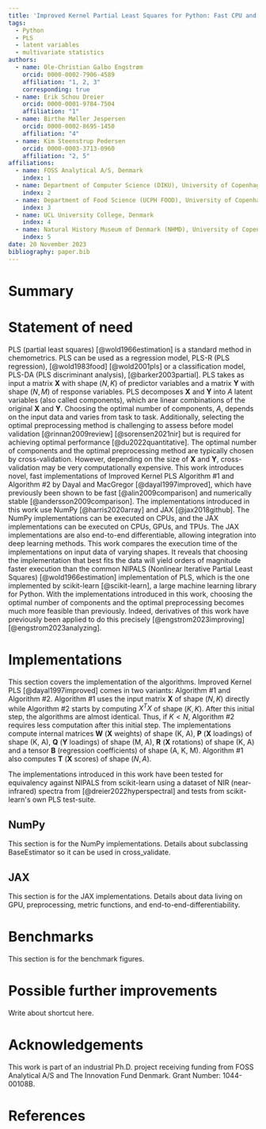 ```yaml
---
title: 'Improved Kernel Partial Least Squares for Python: Fast CPU and GPU Implementations with NumPy and JAX'
tags:
  - Python
  - PLS
  - latent variables
  - multivariate statistics
authors:
  - name: Ole-Christian Galbo Engstrøm
    orcid: 0000-0002-7906-4589
    affiliation: "1, 2, 3"
    corresponding: true
  - name: Erik Schou Dreier
    orcid: 0000-0001-9784-7504
    affiliation: "1"
  - name: Birthe Møller Jespersen
    orcid: 0000-0002-8695-1450
    affiliation: "4"
  - name: Kim Steenstrup Pedersen
    orcid: 0000-0003-3713-0960
    affiliation: "2, 5"
affiliations:
  - name: FOSS Analytical A/S, Denmark
    index: 1
  - name: Department of Computer Science (DIKU), University of Copenhagen, Denmark
    index: 2
  - name: Department of Food Science (UCPH FOOD), University of Copenhagen, Denmark
    index: 3
  - name: UCL University College, Denmark
    index: 4
  - name: Natural History Museum of Denmark (NHMD), University of Copenhagen, Denmark
    index: 5
date: 20 November 2023
bibliography: paper.bib
---
```


# Summary


# Statement of need

PLS (partial least squares) [@wold1966estimation] is a standard method in chemometrics. PLS can be used as a regression model, PLS-R (PLS regression), [@wold1983food] [@wold2001pls] or a classification model, PLS-DA (PLS discriminant analysis), [@barker2003partial]. PLS takes as input a matrix $\mathbf{X}$ with shape $(N, K)$ of predictor variables and a matrix $\mathbf{Y}$ with shape $(N, M)$ of response variables. PLS decomposes $\mathbf{X}$ and $\mathbf{Y}$ into $A$ latent variables (also called components), which are linear combinations of the original $\mathbf{X}$ and $\mathbf{Y}$. Choosing the optimal number of components, $A$, depends on the input data and varies from task to task. Additionally, selecting the optimal preprocessing method is challenging to assess before model validation [@rinnan2009review] [@sorensen2021nir] but is required for achieving optimal performance [@du2022quantitative]. The optimal number of components and the optimal preprocessing method are typically chosen by cross-validation. However, depending on the size of $\mathbf{X}$ and $\mathbf{Y}$, cross-validation may be very computationally expensive. This work introduces novel, fast implementations of Improved Kernel PLS Algorithm #1 and Algorithm #2 by Dayal and MacGregor [@dayal1997improved], which have previously been shown to be fast [@alin2009comparison] and numerically stable [@andersson2009comparison]. The implementations introduced in this work use NumPy [@harris2020array] and JAX [@jax2018github]. The NumPy implementations can be executed on CPUs, and the JAX implementations can be executed on CPUs, GPUs, and TPUs. The JAX implementations are also end-to-end differentiable, allowing integration into deep learning methods. This work compares the execution time of the implementations on input data of varying shapes. It reveals that choosing the implementation that best fits the data will yield orders of magnitude faster execution than the common NIPALS (Nonlinear Iterative Partial Least Squares) [@wold1966estimation] implementation of PLS, which is the one implemented by scikit-learn [@scikit-learn], a large machine learning library for Python. With the implementations introduced in this work, choosing the optimal number of components and the optimal preprocessing becomes much more feasible than previously. Indeed, derivatives of this work have previously been applied to do this precisely [@engstrom2023improving] [@engstrom2023analyzing].

# Implementations

This section covers the implementation of the algorithms. Improved Kernel PLS [@dayal1997improved] comes in two variants: Algorithm #1 and Algorithm #2. Algorithm #1 uses the input matrix $\mathbf{X}$ of shape $(N, K)$ directly while Algorithm #2 starts by computing $X^{T}X$ of shape $(K, K)$. After this initial step, the algorithms are almost identical. Thus, if $K < N$, Algorithm #2 requires less computation after this initial step. The implementations compute internal matrices $\mathbf{W}$ ($\mathbf{X}$ weights) of shape (K, A), $\mathbf{P}$ ($\mathbf{X}$ loadings) of shape (K, A), $\mathbf{Q}$ ($\mathbf{Y}$ loadings) of shape (M, A), $\mathbf{R}$ ($\mathbf{X}$ rotations) of shape (K, A) and a tensor $\mathbf{B}$ (regression coefficients) of shape (A, K, M). Algorithm #1 also computes $\mathbf{T}$ ($\mathbf{X}$ scores) of shape $(N, A)$.

The implementations introduced in this work have been tested for equivalency against NIPALS from scikit-learn using a dataset of NIR (near-infrared) spectra from [@dreier2022hyperspectral] and tests from scikit-learn's own PLS test-suite.

## NumPy

This section is for the NumPy implementations. Details about subclassing BaseEstimator so it can be used in cross_validate.

## JAX

This section is for the JAX implementations. Details about data living on GPU, preprocessing, metric functions, and end-to-end-differentiability.

# Benchmarks

This section is for the benchmark figures.

# Possible further improvements

Write about shortcut here.

# Acknowledgements

This work is part of an industrial Ph.D. project receiving funding from FOSS Analytical A/S and The Innovation Fund Denmark. Grant Number: 1044-00108B.

# References